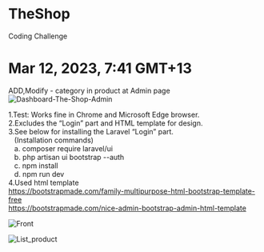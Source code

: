 # TheShop
Coding Challenge

# Mar 12, 2023, 7:41 GMT+13<br>
ADD,Modify - category in product at Admin page
![Dashboard-The-Shop-Admin](https://user-images.githubusercontent.com/34477830/224506314-8a9ece36-b9ca-4fc2-820d-61dbdb2575b4.png)

1.Test: Works fine in Chrome and Microsoft Edge browser. <br>
2.Excludes the “Login” part and HTML template for design.<br>
3.See below for installing the Laravel “Login” part.<br>
&nbsp;&nbsp;&nbsp;(Installation commands)<br>
&nbsp;&nbsp;&nbsp;a. composer require laravel/ui <br>
&nbsp;&nbsp;&nbsp;b. php artisan ui bootstrap --auth <br>
&nbsp;&nbsp;&nbsp;c. npm install <br>
&nbsp;&nbsp;&nbsp;d. npm run dev <br>
4.Used html template <br>
https://bootstrapmade.com/family-multipurpose-html-bootstrap-template-free <br>
https://bootstrapmade.com/nice-admin-bootstrap-admin-html-template<br>

![Front](https://user-images.githubusercontent.com/34477830/221751919-61759b59-e394-4a2f-994e-de5b25c24533.png)

![List_product](https://user-images.githubusercontent.com/34477830/221751649-fb030587-e104-4f35-93f1-2d7e42bcd093.png)
